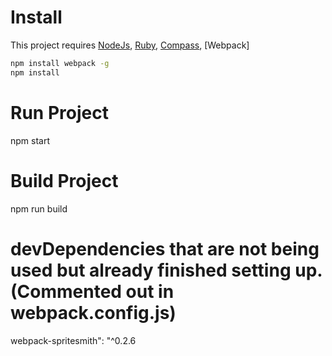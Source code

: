 # Install
This project requires [NodeJs](http://nodejs.org/), [Ruby](http://www.ruby-lang.org), [Compass](http://compass-style.org/), [Webpack]


```bash
npm install webpack -g
npm install

```

# Run Project

npm start


# Build Project

npm run build


# devDependencies that are not being used but already finished setting up. (Commented out in webpack.config.js)

webpack-spritesmith": "^0.2.6

